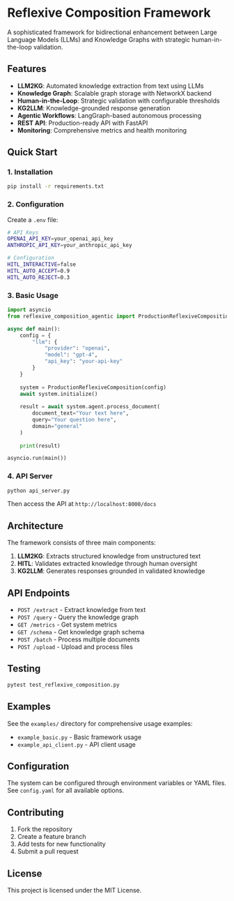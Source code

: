 
# Reflexive Composition Framework

A sophisticated framework for bidirectional enhancement between Large Language Models (LLMs) and Knowledge Graphs with strategic human-in-the-loop validation.

## Features

- **LLM2KG**: Automated knowledge extraction from text using LLMs
- **Knowledge Graph**: Scalable graph storage with NetworkX backend
- **Human-in-the-Loop**: Strategic validation with configurable thresholds
- **KG2LLM**: Knowledge-grounded response generation
- **Agentic Workflows**: LangGraph-based autonomous processing
- **REST API**: Production-ready API with FastAPI
- **Monitoring**: Comprehensive metrics and health monitoring

## Quick Start

### 1. Installation

```bash
pip install -r requirements.txt
```

### 2. Configuration

Create a `.env` file:

```bash
# API Keys
OPENAI_API_KEY=your_openai_api_key
ANTHROPIC_API_KEY=your_anthropic_api_key

# Configuration
HITL_INTERACTIVE=false
HITL_AUTO_ACCEPT=0.9
HITL_AUTO_REJECT=0.3
```

### 3. Basic Usage

```python
import asyncio
from reflexive_composition_agentic import ProductionReflexiveComposition

async def main():
    config = {
        "llm": {
            "provider": "openai",
            "model": "gpt-4",
            "api_key": "your-api-key"
        }
    }
    
    system = ProductionReflexiveComposition(config)
    await system.initialize()
    
    result = await system.agent.process_document(
        document_text="Your text here",
        query="Your question here",
        domain="general"
    )
    
    print(result)

asyncio.run(main())
```

### 4. API Server

```bash
python api_server.py
```

Then access the API at `http://localhost:8000/docs`

## Architecture

The framework consists of three main components:

1. **LLM2KG**: Extracts structured knowledge from unstructured text
2. **HITL**: Validates extracted knowledge through human oversight
3. **KG2LLM**: Generates responses grounded in validated knowledge

## API Endpoints

- `POST /extract` - Extract knowledge from text
- `POST /query` - Query the knowledge graph
- `GET /metrics` - Get system metrics
- `GET /schema` - Get knowledge graph schema
- `POST /batch` - Process multiple documents
- `POST /upload` - Upload and process files

## Testing

```bash
pytest test_reflexive_composition.py
```

## Examples

See the `examples/` directory for comprehensive usage examples:

- `example_basic.py` - Basic framework usage
- `example_api_client.py` - API client usage

## Configuration

The system can be configured through environment variables or YAML files. See `config.yaml` for all available options.

## Contributing

1. Fork the repository
2. Create a feature branch
3. Add tests for new functionality
4. Submit a pull request

## License

This project is licensed under the MIT License.
